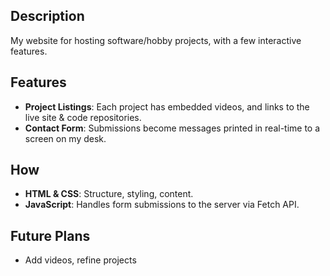 ## Description

My website for hosting software/hobby projects, with a few interactive features.

## Features

- **Project Listings**: Each project has embedded videos, and links to the live site & code repositories.
- **Contact Form**: Submissions become messages printed in real-time to a screen on my desk.

## How

- **HTML & CSS**: Structure, styling, content.
- **JavaScript**: Handles form submissions to the server via Fetch API.

## Future Plans
- Add videos, refine projects
